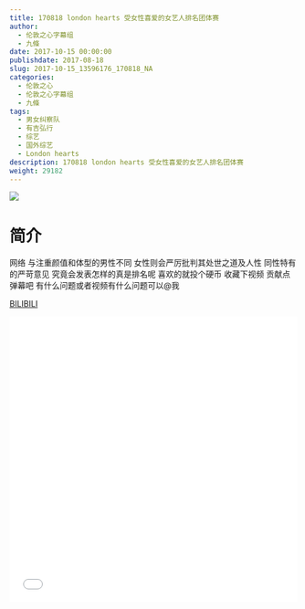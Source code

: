 ```yaml
---
title: 170818 london hearts 受女性喜爱的女艺人排名团体赛
author: 
  - 伦敦之心字幕组
  - 九條
date: 2017-10-15 00:00:00
publishdate: 2017-08-18
slug: 2017-10-15_13596176_170818_NA
categories: 
  - 伦敦之心
  - 伦敦之心字幕组
  - 九條
tags: 
  - 男女纠察队
  - 有吉弘行
  - 综艺
  - 国外综艺
  - London hearts
description: 170818 london hearts 受女性喜爱的女艺人排名团体赛
weight: 29182
---
```


![](https://i.imgur.com/Qprcq1P.jpg)

# 简介  
网络
与注重颜值和体型的男性不同 女性则会严厉批判其处世之道及人性 同性特有的严苛意见 究竟会发表怎样的真是排名呢 喜欢的就投个硬币 收藏下视频 贡献点弹幕吧 有什么问题或者视频有什么问题可以@我

  [BILIBILI](https://www.bilibili.com/video/av13596176/)


  <iframe src="//www.bilibili.com/html/html5player.html?cid=22251734&aid=13596176" width="100%" height="500" frameborder="0" allowfullscreen="allowfullscreen"></iframe>
